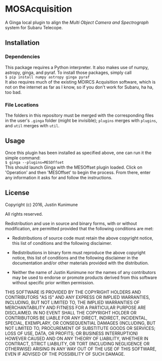 # MOSAcquisition
A Ginga local plugin to align the *Multi Object Camera and Spectrograph*
system for Subaru Telecope.

## Installation
### Dependencies
This package requires a Python interpreter. It also makes use of numpy, astropy,
ginga, and pyraf. To install those packages, simply call  
`$ pip install numpy astropy ginga pyraf`  
It also requires much of the existing MOIRCS Acquisition software, which is not
on the internet as far as I know, so if you don't work for Subaru, ha ha, too
bad.

### File Locations
The folders in this repository must be merged with the corresponding files in
the user's `.ginga` folder (might be invisible); `plugins` merges with
`plugins`, and `util` merges with `util`.

## Usage
Once this plugin has been installed as specified above, one can run it the
simple command:  
`$ ginga --plugins=MESOffset`  
This should launch Ginga with the MESOffset plugin loaded. Click on 'Operation'
and then 'MESOffset' to begin the process. From there, enter any information it
asks for and follow the instructions.

## License
Copyright (c) 2016, Justin Kunimune

All rights reserved.

Redistribution and use in source and binary forms, with or without
modification, are permitted provided that the following conditions are
met: 

* Redistributions of source code must retain the above copyright
  notice, this list of conditions and the following disclaimer. 

* Redistributions in binary form must reproduce the above copyright
  notice, this list of conditions and the following disclaimer in the
  documentation and/or other materials provided with the
  distribution. 

* Neither the name of Justin Kunimune nor the names of any
  contributors may be used to endorse or promote products derived from
  this software without specific prior written permission. 

THIS SOFTWARE IS PROVIDED BY THE COPYRIGHT HOLDERS AND CONTRIBUTORS "AS
IS" AND ANY EXPRESS OR IMPLIED WARRANTIES, INCLUDING, BUT NOT LIMITED
TO, THE IMPLIED WARRANTIES OF MERCHANTABILITY AND FITNESS FOR A
PARTICULAR PURPOSE ARE DISCLAIMED. IN NO EVENT SHALL THE COPYRIGHT
HOLDER OR CONTRIBUTORS BE LIABLE FOR ANY DIRECT, INDIRECT, INCIDENTAL,
SPECIAL, EXEMPLARY, OR CONSEQUENTIAL DAMAGES (INCLUDING, BUT NOT LIMITED
TO, PROCUREMENT OF SUBSTITUTE GOODS OR SERVICES; LOSS OF USE, DATA, OR
PROFITS; OR BUSINESS INTERRUPTION) HOWEVER CAUSED AND ON ANY THEORY OF
LIABILITY, WHETHER IN CONTRACT, STRICT LIABILITY, OR TORT (INCLUDING
NEGLIGENCE OR OTHERWISE) ARISING IN ANY WAY OUT OF THE USE OF THIS
SOFTWARE, EVEN IF ADVISED OF THE POSSIBILITY OF SUCH DAMAGE.

